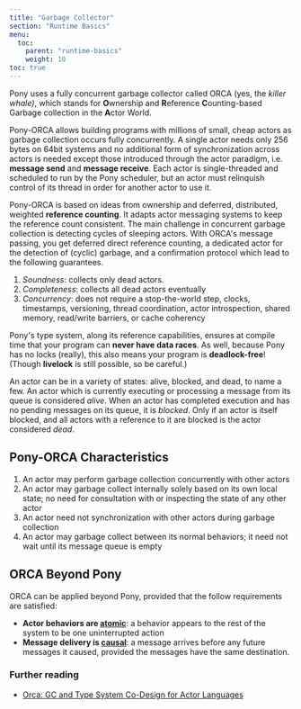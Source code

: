 ```yaml
---
title: "Garbage Collector"
section: "Runtime Basics"
menu:
  toc:
    parent: "runtime-basics"
    weight: 10
toc: true
---
```


Pony uses a fully concurrent garbage collector called ORCA (yes, the _killer whale)_, which stands for **O**wnership and **R**eference **C**ounting-based Garbage collection in the **A**ctor World.

Pony-ORCA allows building programs with millions of small, cheap actors as garbage collection occurs fully concurrently. A single actor needs only 256 bytes on 64bit systems and no additional form of synchronization across actors is needed except those introduced through the actor paradigm, i.e. **message send** and **message receive**. Each actor is single-threaded and scheduled to run by the Pony scheduler, but an actor must relinquish control of its thread in order for another actor to use it.

Pony-ORCA is based on ideas from ownership and deferred, distributed, weighted **reference counting**. It adapts actor messaging systems to keep the reference count consistent. The main challenge in concurrent garbage collection is detecting cycles of sleeping actors. With ORCA's message passing, you get deferred direct reference counting, a dedicated actor for the detection of (cyclic) garbage, and a confirmation protocol which lead to the following guarantees.

1. _Soundness_: collects only dead actors.
2. _Completeness_: collects all dead actors eventually
3. _Concurrency_: does not require a stop-the-world step, clocks, timestamps, versioning, thread coordination, actor introspection, shared memory, read/write barriers, or cache coherency

Pony's type system, along its reference capabilities, ensures at compile time that your program can **never have data races**. As well, because Pony has no locks (really), this also means your program is **deadlock-free**! (Though **livelock** is still possible, so be careful.)

An actor can be in a variety of states: alive, blocked, and dead, to name a few. An actor which is currently executing or processing a message from its queue is considered _alive_. When an actor has completed execution and has no pending messages on its queue, it is _blocked_. Only if an actor is itself blocked, and all actors with a reference to it are blocked is the actor considered _dead_.

## Pony-ORCA Characteristics

1. An actor may perform garbage collection concurrently with other actors
2. An actor may garbage collect internally solely based on its own local state; no need for consultation with or inspecting the state of any other actor
3. An actor need not synchronization with other actors during garbage collection
4. An actor may garbage collect between its normal behaviors; it need not wait until its message queue is empty

## ORCA Beyond Pony

ORCA can be applied beyond Pony, provided that the follow requirements are satisfied:

* **Actor behaviors are [atomic](https://www.google.com/search?q=atomic+operation)**: a behavior appears to the rest of the system to be one uninterrupted action
* **Message delivery is [causal](https://www.google.com/search?q=causal+messaging+definition)**: a message arrives before any future messages it caused, provided the messages have the same destination.

### Further reading

* [Orca: GC and Type System Co-Design for Actor Languages](https://www.ponylang.io/media/papers/orca_gc_and_type_system_co-design_for_actor_languages.pdf)